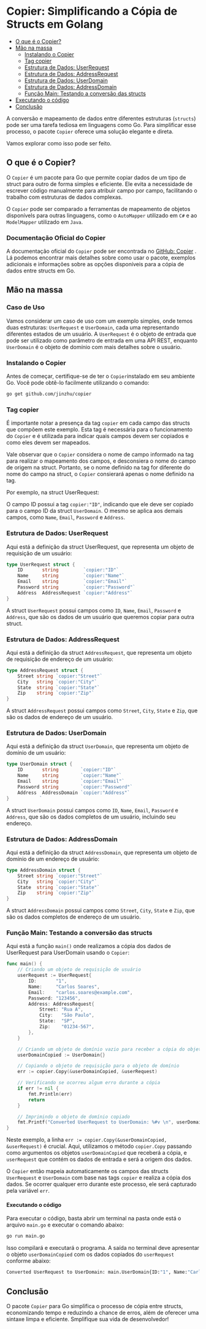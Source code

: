 # Copier: Simplificando a Cópia de Structs em Golang

- [O que é o Copier?](#o-que-é-o-copier)
- [Mão na massa](#mão-na-massa)
  - [Instalando o Copier](#instalando-o-copier)
  - [Tag copier](#tag-copier)
  - [Estrutura de Dados: UserRequest](#estrutura-de-dados-userrequest)
  - [Estrutura de Dados: AddressRequest](#estrutura-de-dados-addressrequest)
  - [Estrutura de Dados: UserDomain](#estrutura-de-dados-userdomain)
  - [Estrutura de Dados: AddressDomain](#estrutura-de-dados-addressdomain)
  - [Função Main: Testando a conversão das structs](#função-main-testando-a-conversão-das-structs)
- [Executando o código](#executando-o-código)
- [Conclusão](#conclusão)

A conversão e mapeamento de dados entre diferentes estruturas (`structs`) pode ser uma tarefa tediosa em linguagens como Go. Para simplificar esse processo, o pacote `Copier` oferece uma solução elegante e direta. 

Vamos explorar como isso pode ser feito.


## O que é o Copier?

O `Copier` é um pacote para Go que permite copiar dados de um tipo de struct para outro de forma simples e eficiente. Ele evita a necessidade de escrever código manualmente para atribuir campo por campo, facilitando o trabalho com estruturas de dados complexas.

O `Copier` pode ser comparado a ferramentas de mapeamento de objetos disponívels para outras linguagens, como o `AutoMapper` utilizado em `C#` e ao `ModelMapper` utilizado em `Java`.


### Documentação Oficial do Copier

A documentação oficial do `Copier` pode ser encontrada no [GitHub: Copier](https://github.com/jinzhu/copier)
. Lá podemos encontrar mais detalhes sobre como usar o pacote, exemplos adicionais e informações sobre as opções disponíveis para a cópia de dados entre structs em Go.


## Mão na massa

### Caso de Uso

Vamos considerar um caso de uso com um exemplo simples, onde temos duas estruturas: `UserRequest` e `UserDomain`, cada uma representando diferentes estados de um usuário. A `UserRequest` é o objeto de entrada que pode ser utilizado como parâmetro de entrada em uma API REST, enquanto `UserDomain` é o objeto de domínio com mais detalhes sobre o usuário.


### Instalando o Copier

Antes de começar, certifique-se de ter o `Copier`instalado em seu ambiente Go. Você pode obtê-lo facilmente utilizando o comando:

```bash
go get github.com/jinzhu/copier
```

### Tag copier

É importante notar a presença da tag `copier` em cada campo das structs que compõem este exemplo. Esta tag é necessária para o funcionamento do `Copier` e é utilizada para indicar quais campos devem ser copiados e como eles devem ser mapeados. 

Vale observar que o `Copier` considera o nome de campo informado na tag para realizar o mapeamento dos campos, e desconsiera o nome do campo de origem na struct. Portanto, se o nome definido na tag for diferente do nome do campo na struct, o `Copier` consierará apenas o nome definido na tag.

Por exemplo, na struct UserRequest:

O campo ID possui a tag `copier:"ID"`, indicando que ele deve ser copiado para o campo ID da struct `UserDomain`.
O mesmo se aplica aos demais campos, como `Name`, `Email`, `Password` e `Address`.


### Estrutura de Dados: UserRequest

Aqui está a definição da struct UserRequest, que representa um objeto de requisição de um usuário:

```go
type UserRequest struct {
	ID       string         `copier:"ID"`
	Name     string         `copier:"Name"`
	Email    string         `copier:"Email"`
	Password string         `copier:"Password"`
	Address  AddressRequest `copier:"Address"`
}
```

A struct `UserRequest` possui campos como `ID`, `Name`, `Email`, `Password` e `Address`, que são os dados de um usuário que queremos copiar para outra struct.


### Estrutura de Dados: AddressRequest

Aqui está a definição da struct `AddressRequest`, que representa um objeto de requisição de endereço de um usuário:

```go
type AddressRequest struct {
	Street string `copier:"Street"`
	City   string `copier:"City"`
	State  string `copier:"State"`
	Zip    string `copier:"Zip"`
}
```

A struct `AddressRequest` possui campos como `Street`, `City`, `State` e `Zip`, que são os dados de endereço de um usuário.


### Estrutura de Dados: UserDomain

Aqui está a definição da struct `UserDomain`, que representa um objeto de domínio de um usuário:

```go
type UserDomain struct {
	ID       string        `copier:"ID"`
	Name     string        `copier:"Name"`
	Email    string        `copier:"Email"`
	Password string        `copier:"Password"`
	Address  AddressDomain `copier:"Address"`
}           `
```

A struct `UserDomain` possui campos como `ID`, `Name`, `Email`, `Password` e `Address`, que são os dados completos de um usuário, incluindo seu endereço.


### Estrutura de Dados: AddressDomain

Aqui está a definição da struct `AddressDomain`, que representa um objeto de domínio de um endereço de usuário:

```go
type AddressDomain struct {
	Street string `copier:"Street"`
	City   string `copier:"City"`
	State  string `copier:"State"`
	Zip    string `copier:"Zip"`
}
```

A struct `AddressDomain` possui campos como `Street`, `City`, `State` e `Zip`, que são os dados completos de endereço de um usuário.


### Função Main: Testando a conversão das structs

Aqui está a função `main()` onde realizamos a cópia dos dados de UserRequest para UserDomain usando o `Copier`:

```go
func main() {
	// Criando um objeto de requisição de usuário
	userRequest := UserRequest{
		ID:       "1",
		Name:     "Carlos Soares",
		Email:    "carlos.soares@example.com",
		Password: "123456",
		Address: AddressRequest{
			Street: "Rua A",
			City:   "São Paulo",
			State:  "SP",
			Zip:    "01234-567",
		},
	}

	// Criando um objeto de domínio vazio para receber a cópia do objeto de requisição
	userDomainCopied := UserDomain{}

	// Copiando o objeto de requisição para o objeto de domínio
	err := copier.Copy(&userDomainCopied, &userRequest)

	// Verificando se ocorreu algum erro durante a cópia
	if err != nil {
		fmt.Println(err)
		return
	}

	// Imprimindo o objeto de domínio copiado
	fmt.Printf("Converted UserRequest to UserDomain: %#v \n", userDomainCopied)
}
```

Neste exemplo, a linha `err := copier.Copy(&userDomainCopied, &userRequest)` é crucial. Aqui, utilizamos o método `copier.Copy` passando como argumentos os objetos `userDomainCopied` que receberá a cópia, e `userRequest` que contém os dados de entrada e será a origem dos dados. 

O `Copier` então mapeia automaticamente os campos das structs `UserRequest` e `UserDomain` com base nas tags `copier` e realiza a cópia dos dados. Se ocorrer qualquer erro durante este processo, ele será capturado pela variável `err`.


#### Executando o código

Para executar o código, basta abrir um terminal na pasta onde está o arquivo `main.go` e executar o comando abaixo:

```bash
go run main.go
```

Isso compilará e executará o programa. A saída no terminal deve apresentar o objeto `userDomainCopied` com os dados copiados do `userRequest` conforme abaixo:


```bash
Converted UserRequest to UserDomain: main.UserDomain{ID:"1", Name:"Carlos Soares", Email:"carlos.soares@example.com", Password:"123456", Address:main.AddressDomain{Street:"Rua A", City:"São Paulo", State:"SP", Zip:"01234-567"}} 
```


## Conclusão

O pacote `Copier` para Go simplifica o processo de cópia entre structs, economizando tempo e reduzindo a chance de erros, além de oferecer uma sintaxe limpa e eficiente. Smplifique sua vida de desenvolvedor!